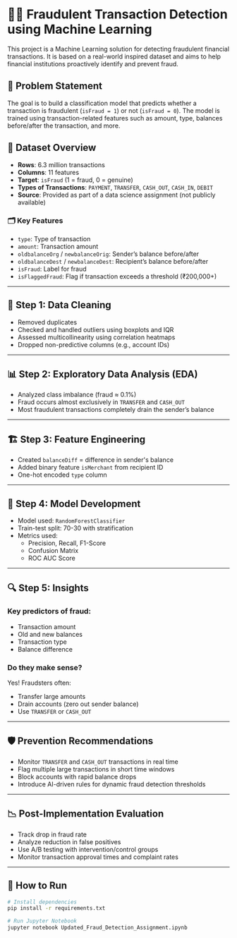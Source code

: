 # 🕵️‍♂️ Fraudulent Transaction Detection using Machine Learning

This project is a Machine Learning solution for detecting fraudulent financial transactions. It is based on a real-world inspired dataset and aims to help financial institutions proactively identify and prevent fraud.

## 📌 Problem Statement

The goal is to build a classification model that predicts whether a transaction is fraudulent (`isFraud = 1`) or not (`isFraud = 0`). The model is trained using transaction-related features such as amount, type, balances before/after the transaction, and more.

## 📂 Dataset Overview

- **Rows**: 6.3 million transactions
- **Columns**: 11 features
- **Target**: `isFraud` (1 = fraud, 0 = genuine)
- **Types of Transactions**: `PAYMENT`, `TRANSFER`, `CASH_OUT`, `CASH_IN`, `DEBIT`
- **Source**: Provided as part of a data science assignment (not publicly available)

### 🗂 Key Features

- `type`: Type of transaction
- `amount`: Transaction amount
- `oldbalanceOrg` / `newbalanceOrig`: Sender’s balance before/after
- `oldbalanceDest` / `newbalanceDest`: Recipient’s balance before/after
- `isFraud`: Label for fraud
- `isFlaggedFraud`: Flag if transaction exceeds a threshold (₹200,000+)

---

## 🧹 Step 1: Data Cleaning

- Removed duplicates
- Checked and handled outliers using boxplots and IQR
- Assessed multicollinearity using correlation heatmaps
- Dropped non-predictive columns (e.g., account IDs)

---

## 📊 Step 2: Exploratory Data Analysis (EDA)

- Analyzed class imbalance (fraud ≈ 0.1%)
- Fraud occurs almost exclusively in `TRANSFER` and `CASH_OUT`
- Most fraudulent transactions completely drain the sender’s balance

---

## 🏗 Step 3: Feature Engineering

- Created `balanceDiff` = difference in sender's balance
- Added binary feature `isMerchant` from recipient ID
- One-hot encoded `type` column

---

## 🤖 Step 4: Model Development

- Model used: `RandomForestClassifier`
- Train-test split: 70-30 with stratification
- Metrics used:
  - Precision, Recall, F1-Score
  - Confusion Matrix
  - ROC AUC Score

---

## 🔍 Step 5: Insights

### Key predictors of fraud:
- Transaction amount
- Old and new balances
- Transaction type
- Balance difference

### Do they make sense?
Yes! Fraudsters often:
- Transfer large amounts
- Drain accounts (zero out sender balance)
- Use `TRANSFER` or `CASH_OUT`

---

## 🛡️ Prevention Recommendations

- Monitor `TRANSFER` and `CASH_OUT` transactions in real time
- Flag multiple large transactions in short time windows
- Block accounts with rapid balance drops
- Introduce AI-driven rules for dynamic fraud detection thresholds

---

## 📉 Post-Implementation Evaluation

- Track drop in fraud rate
- Analyze reduction in false positives
- Use A/B testing with intervention/control groups
- Monitor transaction approval times and complaint rates

---

## 🚀 How to Run

```bash
# Install dependencies
pip install -r requirements.txt

# Run Jupyter Notebook
jupyter notebook Updated_Fraud_Detection_Assignment.ipynb

